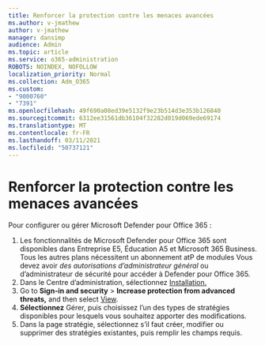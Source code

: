 ```yaml
---
title: Renforcer la protection contre les menaces avancées
ms.author: v-jmathew
author: v-jmathew
manager: dansimp
audience: Admin
ms.topic: article
ms.service: o365-administration
ROBOTS: NOINDEX, NOFOLLOW
localization_priority: Normal
ms.collection: Adm_O365
ms.custom:
- "9000760"
- "7391"
ms.openlocfilehash: 49f690a08ed39e5132f9e23b514d3e353b126840
ms.sourcegitcommit: 6312ee31561db36104f32282d019d069ede69174
ms.translationtype: MT
ms.contentlocale: fr-FR
ms.lasthandoff: 03/11/2021
ms.locfileid: "50737121"
---
```

# <a name="increase-protection-from-advanced-threats"></a>Renforcer la protection contre les menaces avancées

Pour configurer ou gérer Microsoft Defender pour Office 365 :

1. Les fonctionnalités de Microsoft Defender pour Office 365 sont disponibles dans Entreprise E5, Éducation A5 et Microsoft 365 Business. Tous les autres plans nécessitent un abonnement atP de modules Vous devez avoir *des autorisations d’administrateur général* ou d’administrateur de sécurité pour accéder à Defender pour Office 365. 
2. Dans le Centre d’administration, sélectionnez [Installation.](https://go.microsoft.com/fwlink/p/?linkid=2075721)
3. Go to **Sign-in and security**  >  **Increase protection from advanced threats,** and then select [View](https://go.microsoft.com/fwlink/?linkid=2109302).
4. **Sélectionnez** Gérer, puis choisissez l’un des types de stratégies disponibles pour lesquels vous souhaitez apporter des modifications.
5. Dans la page stratégie, sélectionnez s’il faut créer, modifier ou supprimer des stratégies existantes, puis remplir les champs requis.
